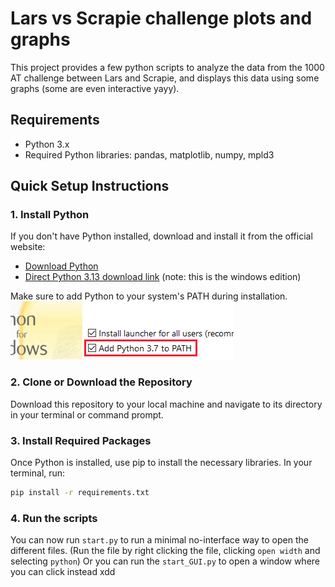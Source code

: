 # Lars vs Scrapie challenge plots and graphs

This project provides a few python scripts to analyze the data from the 1000 AT challenge between Lars and Scrapie, and displays this data using some graphs (some are even interactive yayy).

## Requirements

- Python 3.x
- Required Python libraries: pandas, matplotlib, numpy, mpld3

## Quick Setup Instructions

### 1. Install Python

If you don't have Python installed, download and install it from the official website:
- [Download Python](https://www.python.org/downloads/)
- [Direct Python 3.13 download link](https://www.python.org/ftp/python/3.12.8/python-3.12.8-amd64.exe) (note: this is the windows edition)

Make sure to add Python to your system's PATH during installation.
![alt text](image.png)

### 2. Clone or Download the Repository

Download this repository to your local machine and navigate to its directory in your terminal or command prompt.

### 3. Install Required Packages

Once Python is installed, use pip to install the necessary libraries. In your terminal, run:
```bash
pip install -r requirements.txt
```

### 4. Run the scripts

You can now run `start.py` to run a minimal no-interface way to open the different files. (Run the file by right clicking the file, clicking `open width` and selecting `python`)
Or you can run the `start_GUI.py` to open a window where you can click instead xdd 
